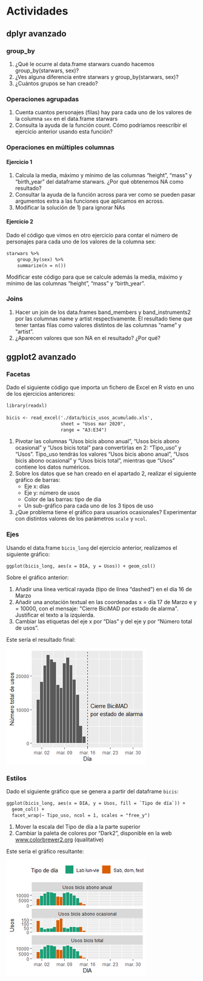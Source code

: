 # Actividades

## dplyr avanzado

### group_by

1. ¿Qué le ocurre al data.frame starwars cuando hacemos group_by(starwars, sex)?
2. ¿Ves alguna diferencia entre starwars y group_by(starwars, sex)?
3. ¿Cuántos grupos se han creado?

### Operaciones agrupadas

1. Cuenta cuantos personajes (filas) hay para cada uno de los valores de la columna `sex` en el data.frame starwars
2. Consulta la ayuda de la función count. Cómo podríamos reescribir el ejercicio anterior usando esta función?

### Operaciones en múltiples columnas

#### Ejercicio 1

1. Calcula la media, máximo y mínimo de las columnas “height”, “mass” y “birth_year” del dataframe starwars. ¿Por qué obtenemos NA como resultado?
2. Consultar la ayuda de la función across para ver como se pueden pasar argumentos extra a las funciones que aplicamos en across.
3. Modificar la solución de 1) para ignorar NAs

#### Ejercicio 2

Dado el código que vimos en otro ejercicio para contar el número de personajes para cada uno de los valores de la columna sex:

```{r}
starwars %>%
    group_by(sex) %>%
    summarize(n = n())
```

Modificar este código para que se calcule además la media, máximo y mínimo de las columnas “height”, “mass” y “birth_year”.

### Joins

1. Hacer un join de los data.frames band_members y band_instruments2 por las columnas name y artist respectivamente. El resultado tiene que tener tantas filas como valores distintos de las columnas “name” y “artist”.
2. ¿Aparecen valores que son NA en el resultado? ¿Por qué?

## ggplot2 avanzado

### Facetas

Dado el siguiente código que importa un fichero de Excel en R visto en uno de los ejercicios anteriores:

```{r}
library(readxl)

bicis <- read_excel('./data/bicis_usos_acumulado.xls',
                    sheet = "Usos mar 2020",
                    range = "A3:E34")
```

1. Pivotar las columnas “Usos bicis abono anual”, “Usos bicis abono ocasional” y “Usos bicis total” para convertirlas en 2: “Tipo_uso” y “Usos”. Tipo_uso tendrás los valores “Usos bicis abono anual”, “Usos bicis abono ocasional” y “Usos bicis total”, mientras que “Usos” contiene los datos numéricos.
2. Sobre los datos que se han creado en el apartado 2, realizar el siguiente gráfico de barras:
   - Eje x: días
   - Eje y: número de usos
   - Color de las barras: tipo de dia
   - Un sub-gráfico para cada uno de los 3 tipos de uso
3. ¿Que problema tiene el gráfico para usuarios ocasionales? Experimentar con distintos valores de los parámetros `scale` y `ncol`.

### Ejes

Usando el data.frame `bicis_long` del ejercicio anterior, realizamos el siguiente gráfico:

```{r}
ggplot(bicis_long, aes(x = DIA, y = Usos)) + geom_col()
```

Sobre el gráfico anterior:

1. Añadir una línea vertical rayada (tipo de línea “dashed”) en el día 16 de Marzo
2. Añadir una anotación textual en las coordenadas x = día 17 de Marzo e y = 10000, con el mensaje: "Cierre BiciMAD por estado de alarma". Justificar el texto a la izquierda.
3. Cambiar las etiquetas del eje x por “Días” y del eje y por “Número total de usos”.

Este sería el resultado final:

![Bicimad](bicimad_ej.png)

### Estilos

Dado el siguiente gráfico que se genera a partir del dataframe `bicis`:

```{r}
ggplot(bicis_long, aes(x = DIA, y = Usos, fill = `Tipo de día`)) +
  geom_col() +
  facet_wrap(~ Tipo_uso, ncol = 1, scales = "free_y")
```

1. Mover la escala del Tipo de día a la parte superior
2. Cambiar la paleta de colores por “Dark2”, disponible en la web www.colorbrewer2.org (qualitative)

Este sería el gráfico resultante:

![Bicimad](bicimad_ej1.png)
